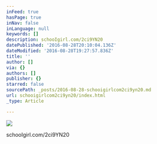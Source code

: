 ```yaml
---
inFeed: true
hasPage: true
inNav: false
inLanguage: null
keywords: []
description: schooIgirl.com/2ci9YN20
datePublished: '2016-08-28T20:10:04.136Z'
dateModified: '2016-08-28T19:27:57.836Z'
title: ''
author: []
via: {}
authors: []
publisher: {}
starred: false
sourcePath: _posts/2016-08-28-schooigirlcom2ci9yn20.md
url: schooigirlcom2ci9yn20/index.html
_type: Article

---
```

![](https://the-grid-user-content.s3-us-west-2.amazonaws.com/74231c51-bb89-433d-bc92-7883d60d1823.jpg)

schooIgirl.com/2ci9YN20